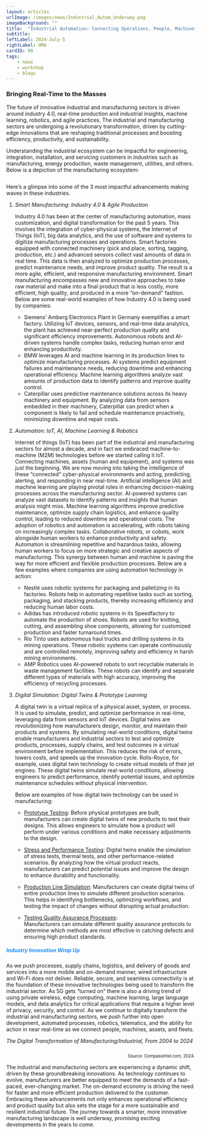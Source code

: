 ```yaml
---
layout: articles
urlImage: /images/news/Industrial_Autom_Underway.png
imageBackground: ""
title:  "Industrial Automation: Connecting Operations, People, Machines"
subtitle: 
leftLabel: 2024-July-5
rightLabel: OMA
cardID: 90
tags: 
    - news
    - workshop
    - blogs
---
```


<h3>Bringing Real-Time to the Masses</h3>
<p></p>
<p></p>
The future of innovative industrial and manufacturing sectors is driven around industry 4.0, real-time production and industrial insights, machine learning, robotics, and agile practices. The industrial and manufacturing sectors are undergoing a revolutionary transformation, driven by cutting-edge innovations that are reshaping traditional processes and boosting efficiency, productivity, and sustainability.<!--more-->

Understanding the industrial ecosystem can be impactful for engineering, integration, installation, and servicing customers in industries such as manufacturing, energy production, waste management, utilities, and others. Below is a depiction of the manufacturing ecosystem:

<style>
    img {
  display: block;
  margin-left: auto;
  margin-right: auto;
}
</style>
<img src="/images/industrial-manufacturing.png" alt="" style="width=50%">

Here’s a glimpse into some of the 3 most impactful advancements making waves in these industries.
<ol>
<li>
    <i>Smart Manufacturing: Industry 4.0 & Agile Production</i><p></p>
</li>
Industry 4.0 has been at the center of manufacturing automation, mass customization, and digital transformation for the past 5 years. This involves the integration of cyber-physical systems, the Internet of Things (IoT), big data analytics, and the use of software and systems to digitize manufacturing processes and operations. Smart factories equipped with connected machinery (pick and place, sorting, tagging, production, etc.) and advanced sensors collect vast amounts of data in real time. This data is then analyzed to optimize production processes, predict maintenance needs, and improve product quality. The result is a more agile, efficient, and responsive manufacturing environment. Smart manufacturing encompasses new and innovative approaches to take raw material and make into a final product that is less costly, more efficient, high quality, and produced in a more “on-demand” fashion. Below are some real-world examples of how Industry 4.0 is being used by companies:
<p></p>
<ul>  
    <li>Siemens’ Amberg Electronics Plant in Germany exemplifies a smart factory. Utilizing IoT devices, sensors, and real-time data analytics, the plant has achieved near-perfect production quality and significant efficiency improvements. Autonomous robots and AI-driven systems handle complex tasks, reducing human error and enhancing productivity.</li>
    <li>BMW leverages AI and machine learning in its production lines to optimize manufacturing processes. AI systems predict equipment failures and maintenance needs, reducing downtime and enhancing operational efficiency. Machine learning algorithms analyze vast amounts of production data to identify patterns and improve quality control.</li>
    <li>Caterpillar uses predictive maintenance solutions across its heavy machinery and equipment. By analyzing data from sensors embedded in their machinery, Caterpillar can predict when a component is likely to fail and schedule maintenance proactively, minimizing downtime and repair costs.</li>
</ul><p></p>
<li>
    <i>Automation: IoT, AI, Machine Learning & Robotics</i><p></p>
</li>
Internet of things (IoT) has been part of the industrial and manufacturing sectors for almost a decade, and in fact we embraced machine-to-machine (M2M) technologies before we started calling it IoT. Connecting machines, assets (human and equipment), and systems was just the beginning. We are now moving into taking the intelligence of these “connected” cyber-physical environments and acting, predicting, alerting, and responding in near real-time. Artificial intelligence (AI) and machine learning are playing pivotal roles in enhancing decision-making processes across the manufacturing sector. AI-powered systems can analyze vast datasets to identify patterns and insights that human analysis might miss. Machine learning algorithms improve predictive maintenance, optimize supply chain logistics, and enhance quality control, leading to reduced downtime and operational costs.  
The adoption of robotics and automation is accelerating, with robots taking on increasingly complex tasks. Collaborative robots, or cobots, work alongside human workers to enhance productivity and safety. Automation is streamlining repetitive and hazardous tasks, allowing human workers to focus on more strategic and creative aspects of manufacturing. This synergy between human and machine is paving the way for more efficient and flexible production processes.  
Below are a few examples where companies are using automation technology in action:<p></p>
<ul>
    <li>Nestlé uses robotic systems for packaging and palletizing in its factories. Robots help in automating repetitive tasks such as sorting, packaging, and stacking products, thereby increasing efficiency and reducing human labor costs.</li>
    <li>Adidas has introduced robotic systems in its Speedfactory to automate the production of shoes. Robots are used for knitting, cutting, and assembling shoe components, allowing for customized production and faster turnaround times.</li>
    <li>Rio Tinto uses autonomous haul trucks and drilling systems in its mining operations. These robotic systems can operate continuously and are controlled remotely, improving safety and efficiency in harsh mining environments.</li>
    <li>AMP Robotics uses AI-powered robots to sort recyclable materials in waste management facilities. These robots can identify and separate different types of materials with high accuracy, improving the efficiency of recycling processes.</li>
</ul>
<p></p>
<li>
    <i>Digital Simulation: Digital Twins & Prototype Learning</i><p></p>
</li>
A digital twin is a virtual replica of a physical asset, system, or process. It is used to simulate, predict, and optimize performance in real-time, leveraging data from sensors and IoT devices. Digital twins are revolutionizing how manufacturers design, monitor, and maintain their products and systems. By simulating real-world conditions, digital twins enable manufacturers and industrial sectors to test and optimize products, processes, supply chains, and test outcomes in a virtual environment before implementation. This reduces the risk of errors, lowers costs, and speeds up the innovation cycle. Rolls-Royce, for example, uses digital twin technology to create virtual models of their jet engines. These digital twins simulate real-world conditions, allowing engineers to predict performance, identify potential issues, and optimize maintenance schedules without physical intervention.
<p></p>
Below are examples of how digital twin technology can be used in manufacturing:
<p></p>
  <ul>
    <li><u>Prototype Testing</u>: Before physical prototypes are built, manufacturers can create digital twins of new products to test their designs. This allows engineers to simulate how a product will perform under various conditions and make necessary adjustments to the design.</li>
<p></p>
    <li><u>Stress and Performance Testing</u>: Digital twins enable the simulation of stress tests, thermal tests, and other performance-related scenarios. By analyzing how the virtual product reacts, manufacturers can predict potential issues and improve the design to enhance durability and functionality.</li>
<p></p>
    <li><u>Production Line Simulation</u>: Manufacturers can create digital twins of entire production lines to simulate different production scenarios. This helps in identifying bottlenecks, optimizing workflows, and testing the impact of changes without disrupting actual production.</li>
<p></p>
    <li><u>Testing Quality Assurance Processes</u>:</li> Manufacturers can simulate different quality assurance protocols to determine which methods are most effective in catching defects and ensuring high product standards.
<p></p>
  </ul>
</ol>
<p></p>
<p></p>
<h5 style="color:#1e90ff;"><b>Industry Innovation Wrap Up</b></h5>
<p></p>
<p></p>

As we push processes, supply chains, logistics, and delivery of goods and services into a more mobile and on-demand manner, wired infrastructure and Wi-Fi does not deliver. Reliable, secure, and seamless connectivity is at the foundation of these innovative technologies being used to transform the industrial sector. As 5G gets “turned on” there is also a driving trend of using private wireless, edge computing, machine learning, large language models, and data analytics for critical applications that require a higher level of privacy, security, and control. As we continue to digitally transform the industrial and manufacturing sectors, we push further into open development, automated processes, robotics, telematics, and the ability for action in near real-time as we connect people, machines, assets, and fleets.
<p></p>
<p><i>The Digital Transformation of Manufacturing/Industrial, From 2004 to 2024</i></p>

<img src="/images/news/dig-transform-of-man.png" alt="" style="width=80%">

<p style="text-align:right; font-size:80%;">Source: CompassIntel.com, 2024.</p>

<p>The industrial and manufacturing sectors are experiencing a dynamic shift, driven by these groundbreaking innovations. As technology continues to evolve, manufacturers are better equipped to meet the demands of a fast-paced, ever-changing market. The on-demand economy is driving the need for faster and more efficient production delivered to the customer. Embracing these advancements not only enhances operational efficiency and product quality but also sets the stage for a more sustainable and resilient industrial future. The journey towards a smarter, more innovative manufacturing landscape is well underway, promising exciting developments in the years to come.</p>